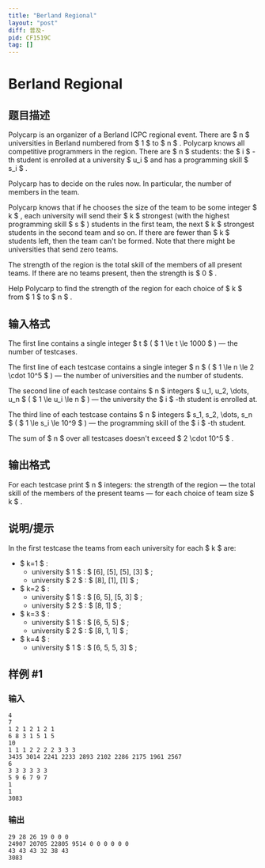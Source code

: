 ```yaml
---
title: "Berland Regional"
layout: "post"
diff: 普及-
pid: CF1519C
tag: []
---
```


# Berland Regional

## 题目描述

Polycarp is an organizer of a Berland ICPC regional event. There are $ n $ universities in Berland numbered from $ 1 $ to $ n $ . Polycarp knows all competitive programmers in the region. There are $ n $ students: the $ i $ -th student is enrolled at a university $ u_i $ and has a programming skill $ s_i $ .

Polycarp has to decide on the rules now. In particular, the number of members in the team.

Polycarp knows that if he chooses the size of the team to be some integer $ k $ , each university will send their $ k $ strongest (with the highest programming skill $ s $ ) students in the first team, the next $ k $ strongest students in the second team and so on. If there are fewer than $ k $ students left, then the team can't be formed. Note that there might be universities that send zero teams.

The strength of the region is the total skill of the members of all present teams. If there are no teams present, then the strength is $ 0 $ .

Help Polycarp to find the strength of the region for each choice of $ k $ from $ 1 $ to $ n $ .

## 输入格式

The first line contains a single integer $ t $ ( $ 1 \le t \le 1000 $ ) — the number of testcases.

The first line of each testcase contains a single integer $ n $ ( $ 1 \le n \le 2 \cdot 10^5 $ ) — the number of universities and the number of students.

The second line of each testcase contains $ n $ integers $ u_1, u_2, \dots, u_n $ ( $ 1 \le u_i \le n $ ) — the university the $ i $ -th student is enrolled at.

The third line of each testcase contains $ n $ integers $ s_1, s_2, \dots, s_n $ ( $ 1 \le s_i \le 10^9 $ ) — the programming skill of the $ i $ -th student.

The sum of $ n $ over all testcases doesn't exceed $ 2 \cdot 10^5 $ .

## 输出格式

For each testcase print $ n $ integers: the strength of the region — the total skill of the members of the present teams — for each choice of team size $ k $ .

## 说明/提示

In the first testcase the teams from each university for each $ k $ are:

- $ k=1 $ : 
  - university $ 1 $ : $ [6], [5], [5], [3] $ ;
  - university $ 2 $ : $ [8], [1], [1] $ ;
- $ k=2 $ : 
  - university $ 1 $ : $ [6, 5], [5, 3] $ ;
  - university $ 2 $ : $ [8, 1] $ ;
- $ k=3 $ : 
  - university $ 1 $ : $ [6, 5, 5] $ ;
  - university $ 2 $ : $ [8, 1, 1] $ ;
- $ k=4 $ : 
  - university $ 1 $ : $ [6, 5, 5, 3] $ ;

## 样例 #1

### 输入

```
4
7
1 2 1 2 1 2 1
6 8 3 1 5 1 5
10
1 1 1 2 2 2 2 3 3 3
3435 3014 2241 2233 2893 2102 2286 2175 1961 2567
6
3 3 3 3 3 3
5 9 6 7 9 7
1
1
3083
```

### 输出

```
29 28 26 19 0 0 0 
24907 20705 22805 9514 0 0 0 0 0 0 
43 43 43 32 38 43 
3083
```

